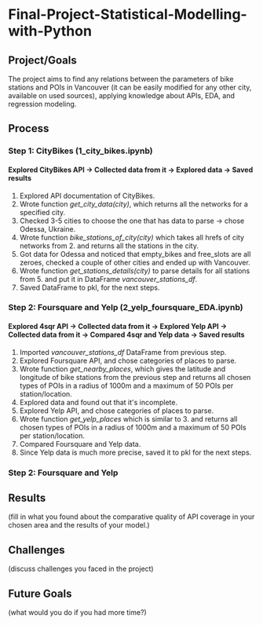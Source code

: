 # Final-Project-Statistical-Modelling-with-Python

## Project/Goals
The project aims to find any relations between the parameters of bike stations and POIs in Vancouver (it can be easily modified for any other city, available on used sources), applying knowledge about APIs, EDA, and regression modeling. 

## Process
### Step 1: CityBikes (1_city_bikes.ipynb)
#### Explored CityBikes API -> Collected data from it -> Explored data -> Saved results

1. Explored API documentation of CityBikes.
2. Wrote function _get_city_data(city)_, which returns all the networks for a specified city.
3. Checked 3-5 cities to choose the one that has data to parse -> chose Odessa, Ukraine.
4. Wrote function _bike_stations_of_city(city)_ which takes all hrefs of city networks from 2. and returns all the stations in the city.
5. Got data for Odessa and noticed that empty_bikes and free_slots are all zeroes, checked a couple of other cities and ended up with Vancouver.
6. Wrote function _get_stations_details(city)_ to parse details for all stations from 5. and put it in DataFrame _vancouver_stations_df_.
7. Saved DataFrame to pkl, for the next steps.

### Step 2: Foursquare and Yelp (2_yelp_foursquare_EDA.ipynb)
#### Explored 4sqr API -> Collected data from it -> Explored Yelp API -> Collected data from it -> Compared 4sqr and Yelp data -> Saved results

1. Imported _vancouver_stations_df_ DataFrame from previous step.
2. Explored Foursquare API, and chose categories of places to parse.
3. Wrote function _get_nearby_places_, which gives the latitude and longitude of bike stations from the previous step and returns all chosen types of POIs in a radius of 1000m and a maximum of 50 POIs per station/location.
4. Explored data and found out that it's incomplete.
5. Explored Yelp API, and chose categories of places to parse.
6. Wrote function _get_yelp_places_ which is similar to 3. and returns all chosen types of POIs in a radius of 1000m and a maximum of 50 POIs per station/location.
7. Compared Foursquare and Yelp data.
8. Since Yelp data is much more precise, saved it to pkl for the next steps.


### Step 2: Foursquare and Yelp

## Results
(fill in what you found about the comparative quality of API coverage in your chosen area and the results of your model.)

## Challenges 
(discuss challenges you faced in the project)

## Future Goals
(what would you do if you had more time?)
